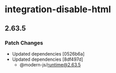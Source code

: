 # integration-disable-html

## 2.63.5

### Patch Changes

- Updated dependencies [0526b6a]
- Updated dependencies [8df497d]
  - @modern-js/runtime@2.63.5
